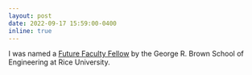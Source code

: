 ```yaml
---
layout: post
date: 2022-09-17 15:59:00-0400
inline: true
---
```

I was named a [Future Faculty Fellow](https://csweb.rice.edu/news/rice-cs-chamzas-yang-named-future-faculty-fellows) by the George R. Brown School of Engineering at Rice University. 
